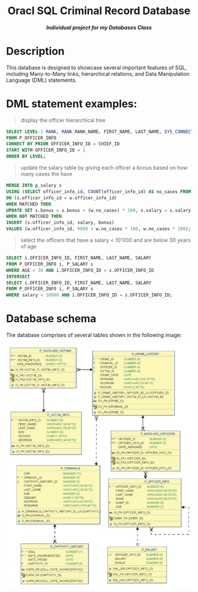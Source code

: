<h1 align="center">Oracl SQL Criminal Record Database</h1>
<h4 align="center"><i>Individual project for my Databases Class</i></h2>

# Description
This database is designed to showcase several important features of SQL, including Many-to-Many links, hierarchical relations, and Data Manipulation Language (DML) statements.

# DML statement examples:

> display the officer hierarchical tree
```SQL
SELECT LEVEL-1 RANK, RANK RANK_NAME, FIRST_NAME, LAST_NAME, SYS_CONNECT_BY_PATH(FIRST_NAME, '/') CHIEF_NAME
FROM P_OFFICER_INFO
CONNECT BY PRIOR OFFICER_INFO_ID = CHIEF_ID
START WITH OFFICER_INFO_ID = 1
ORDER BY LEVEL;
```

> update the salary table by giving each officer a bonus based on how many cases the have
```SQL
MERGE INTO p_salary s
USING (SELECT officer_info_id, COUNT(officer_info_id) AS no_cases FROM p_involved_officers GROUP BY officer_info_id ORDER BY officer_info_id) w
ON (s.officer_info_id = w.officer_info_id)
WHEN MATCHED THEN
UPDATE SET s.bonus = s.bonus + (w.no_cases) * 100, s.salary = s.salary + (w.no_cases) * 100
WHEN NOT MATCHED THEN
INSERT (s.officer_info_id, salary, bonus)
VALUES (w.officer_info_id, 9000 + w.no_cases * 100, w.no_cases * 100);
```

> select the officers that have a salary < 10'000 and are below 30 years of age
```SQL
SELECT i.OFFICER_INFO_ID, FIRST_NAME, LAST_NAME, SALARY
FROM P_OFFICER_INFO i, P_SALARY s
WHERE AGE < 30 AND i.OFFICER_INFO_ID = s.OFFICER_INFO_ID
INTERSECT
SELECT i.OFFICER_INFO_ID, FIRST_NAME, LAST_NAME, SALARY
FROM P_OFFICER_INFO i, P_SALARY s
WHERE salary < 10000 AND i.OFFICER_INFO_ID = s.OFFICER_INFO_ID;
```

# Database schema
The database comprises of several tables shown in the following image:

   <img src="https://github.com/v4n00/mti-criminal-database/blob/master/project%20files/database%20schema.png?raw=true" alt="Database schema" />
